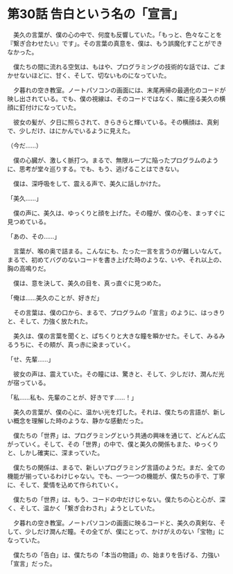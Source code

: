 # 第30話 告白という名の「宣言」

　美久の言葉が、僕の心の中で、何度も反響していた。「もっと、色々なことを『繋ぎ合わせたい』です」。その言葉の真意を、僕は、もう誤魔化すことができなかった。

　僕たちの間に流れる空気は、もはや、プログラミングの技術的な話では、ごまかせないほどに、甘く、そして、切ないものになっていた。

　夕暮れの空き教室。ノートパソコンの画面には、末尾再帰の最適化のコードが映し出されている。でも、僕の視線は、そのコードではなく、隣に座る美久の横顔に釘付けになっていた。

　彼女の髪が、夕日に照らされて、きらきらと輝いている。その横顔は、真剣で、少しだけ、はにかんでいるように見えた。

（今だ……）

　僕の心臓が、激しく脈打つ。まるで、無限ループに陥ったプログラムのように、思考が堂々巡りする。でも、もう、逃げることはできない。

　僕は、深呼吸をして、震える声で、美久に話しかけた。

「美久……」

　僕の声に、美久は、ゆっくりと顔を上げた。その瞳が、僕の心を、まっすぐに見つめている。

「あの、その……」

　言葉が、喉の奥で詰まる。こんなにも、たった一言を言うのが難しいなんて。まるで、初めてバグのないコードを書き上げた時のような、いや、それ以上の、胸の高鳴りだ。

　僕は、意を決して、美久の目を、真っ直ぐに見つめた。

「俺は……美久のことが、好きだ」

　その言葉は、僕の口から、まるで、プログラムの「宣言」のように、はっきりと、そして、力強く放たれた。

　美久は、僕の言葉を聞くと、ぱちくりと大きな瞳を瞬かせた。そして、みるみるうちに、その頬が、真っ赤に染まっていく。

「せ、先輩……」

　彼女の声は、震えていた。その瞳には、驚きと、そして、少しだけ、潤んだ光が宿っている。

「私……私も、先輩のことが、好きです……！」

　美久の言葉が、僕の心に、温かい光を灯した。それは、僕たちの言語が、新しい概念を理解した時のような、静かな感動だった。

　僕たちの「世界」は、プログラミングという共通の興味を通じて、どんどん広がっていく。そして、その「世界」の中で、僕と美久の関係もまた、ゆっくりと、しかし確実に、深まっていた。

　僕たちの関係は、まるで、新しいプログラミング言語のようだ。まだ、全ての機能が揃っているわけじゃない。でも、一つ一つの機能が、僕たちの手で、丁寧に、そして、愛情を込めて作られていく。

　僕たちの「世界」は、もう、コードの中だけじゃない。僕たちの心と心が、深く、そして、温かく「繋ぎ合わされ」ようとしていた。

　夕暮れの空き教室。ノートパソコンの画面に映るコードと、美久の真剣な、そして、少しだけ潤んだ瞳。その全てが、僕にとって、かけがえのない「宝物」になっていた。

　僕たちの「告白」は、僕たちの「本当の物語」の、始まりを告げる、力強い「宣言」だった。